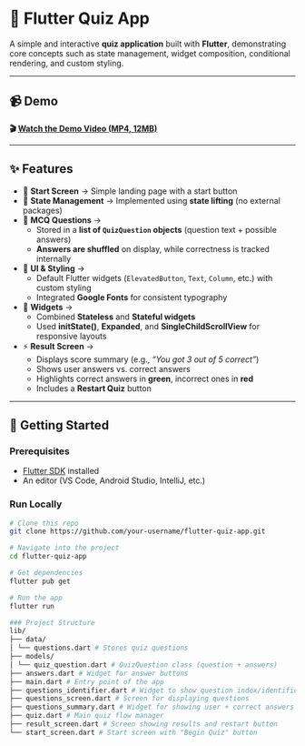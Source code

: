 # 🎯 Flutter Quiz App  

A simple and interactive **quiz application** built with **Flutter**, demonstrating core concepts such as state management, widget composition, conditional rendering, and custom styling.  

---

## 📹 Demo  

**🎬 [Watch the Demo Video (MP4, 12MB)](https://github.com/ssalma2002/Quiz_App_Flutter/tree/main/demo/quiz-demo.mp4)**


---

## ✨ Features  

- 📌 **Start Screen** → Simple landing page with a start button  
- 🔄 **State Management** → Implemented using **state lifting** (no external packages)  
- 📝 **MCQ Questions** →  
  - Stored in a **list of `QuizQuestion` objects** (question text + possible answers)  
  - **Answers are shuffled** on display, while correctness is tracked internally  
- 🎨 **UI & Styling** →  
  - Default Flutter widgets (`ElevatedButton`, `Text`, `Column`, etc.) with custom styling  
  - Integrated **Google Fonts** for consistent typography  
- 🧩 **Widgets** →  
  - Combined **Stateless** and **Stateful widgets**  
  - Used **initState()**, **Expanded**, and **SingleChildScrollView** for responsive layouts  
- ⚡ **Result Screen** →  
  - Displays score summary (e.g., *“You got 3 out of 5 correct”*)  
  - Shows user answers vs. correct answers  
  - Highlights correct answers in **green**, incorrect ones in **red**  
  - Includes a **Restart Quiz** button  

---

## 🚀 Getting Started  

### Prerequisites  
- [Flutter SDK](https://docs.flutter.dev/get-started/install) installed  
- An editor (VS Code, Android Studio, IntelliJ, etc.)  

### Run Locally  
```bash
# Clone this repo
git clone https://github.com/your-username/flutter-quiz-app.git

# Navigate into the project
cd flutter-quiz-app

# Get dependencies
flutter pub get

# Run the app
flutter run

### Project Structure 
lib/
├── data/
│ └── questions.dart # Stores quiz questions
├── models/
│ └── quiz_question.dart # QuizQuestion class (question + answers)
├── answers.dart # Widget for answer buttons
├── main.dart # Entry point of the app
├── questions_identifier.dart # Widget to show question index/identifier
├── questions_screen.dart # Screen for displaying questions
├── questions_summary.dart # Widget for showing user + correct answers
├── quiz.dart # Main quiz flow manager
├── result_screen.dart # Screen showing results and restart button
└── start_screen.dart # Start screen with "Begin Quiz" button



